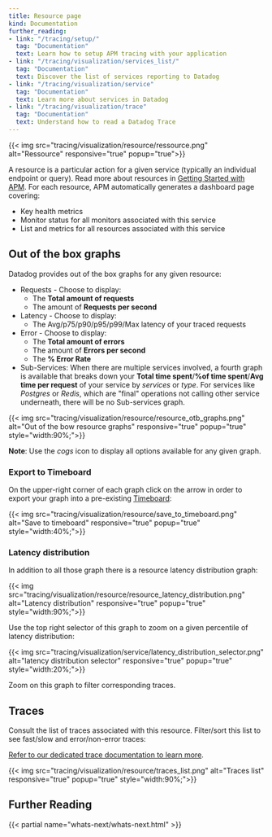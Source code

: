 ```yaml
---
title: Resource page
kind: Documentation
further_reading:
- link: "/tracing/setup/"
  tag: "Documentation"
  text: Learn how to setup APM tracing with your application
- link: "/tracing/visualization/services_list/"
  tag: "Documentation"
  text: Discover the list of services reporting to Datadog
- link: "/tracing/visualization/service"
  tag: "Documentation"
  text: Learn more about services in Datadog
- link: "/tracing/visualization/trace"
  tag: "Documentation"
  text: Understand how to read a Datadog Trace
---
```


{{< img src="tracing/visualization/resource/ressource.png" alt="Ressource" responsive="true" popup="true">}}

A resource is a particular action for a given service (typically an individual endpoint or query). Read more about resources in [Getting Started with APM](/tracing/visualization). For each resource, APM automatically generates a dashboard page covering:

* Key health metrics
* Monitor status for all monitors associated with this service
* List and metrics for all resources associated with this service

## Out of the box graphs

Datadog provides out of the box graphs for any given resource:

* Requests - Choose to display:
    *  The **Total amount of requests** 
    *  The amount of **Requests per second**
* Latency -  Choose to display:
    *  The Avg/p75/p90/p95/p99/Max latency of your traced requests 
* Error - Choose to display:
    * The **Total amount of errors** 
    * The amount of **Errors per second** 
    * The **% Error Rate** 
* Sub-Services: When there are multiple services involved, a fourth graph is available that breaks down your **Total time spent**/**%of time spent**/**Avg time per request** of your service by *services* or *type*. For services like *Postgres* or *Redis*, which are "final" operations not calling other service underneath, there will be no Sub-services graph.

{{< img src="tracing/visualization/resource/resource_otb_graphs.png" alt="Out of the bow resource graphs" responsive="true" popup="true" style="width:90%;">}}

**Note**: Use the *cogs* icon to display all options available for any given graph.

### Export to Timeboard

On the upper-right corner of each graph click on the arrow in order to export your graph into a pre-existing [Timeboard](/graphing/dashboards/timeboard):

{{< img src="tracing/visualization/resource/save_to_timeboard.png" alt="Save to timeboard" responsive="true" popup="true" style="width:40%;">}}

### Latency distribution

In addition to all those graph there is a resource latency distribution graph:

{{< img src="tracing/visualization/resource/resource_latency_distribution.png" alt="Latency distribution" responsive="true" popup="true" style="width:90%;">}}

Use the top right selector of this graph to zoom on a given percentile of latency distribution:

{{< img src="tracing/visualization/service/latency_distribution_selector.png" alt="latency distribution selector" responsive="true" popup="true" style="width:20%;">}}

Zoom on this graph to filter corresponding traces.

## Traces

Consult the list of traces associated with this resource. Filter/sort this list to see fast/slow and error/non-error traces:  

[Refer to our dedicated trace documentation to learn more](/tracing/visualization/trace).

{{< img src="tracing/visualization/resource/traces_list.png" alt="Traces list" responsive="true" popup="true" style="width:90%;">}}

## Further Reading

{{< partial name="whats-next/whats-next.html" >}}